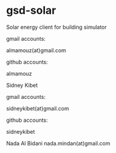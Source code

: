 gsd-solar
=========

Solar energy client for building simulator

gmail accounts:

almamouz(at)gmail.com

github accounts:

almamouz



Sidney Kibet

gmail accounts:

sidneykibet(at)gmail.com

github accounts:

sidneykibet


Nada Al Bidani
nada.mindan(at)gmail.com
